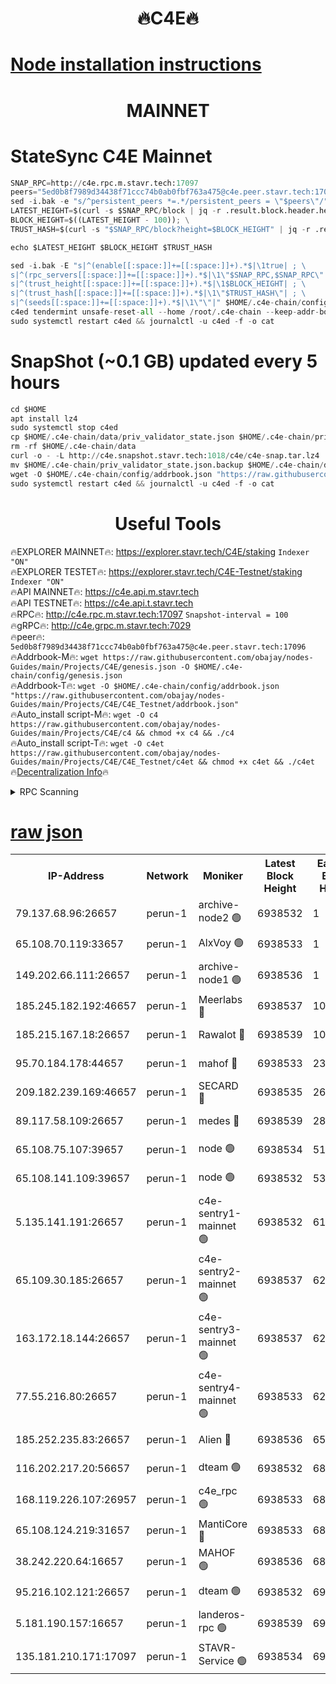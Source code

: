 <h1 align="center"> 🔥C4E🔥</h1>

[Node installation instructions](https://github.com/obajay/nodes-Guides/tree/main/Projects/C4E)
=

<h1 align="center"> MAINNET</h1>

# StateSync C4E Mainnet
```python
SNAP_RPC=http://c4e.rpc.m.stavr.tech:17097
peers="5ed0b8f7989d34438f71ccc74b0ab0fbf763a475@c4e.peer.stavr.tech:17096"
sed -i.bak -e "s/^persistent_peers *=.*/persistent_peers = \"$peers\"/" $HOME/.c4e-chain/config/config.toml
LATEST_HEIGHT=$(curl -s $SNAP_RPC/block | jq -r .result.block.header.height); \
BLOCK_HEIGHT=$((LATEST_HEIGHT - 100)); \
TRUST_HASH=$(curl -s "$SNAP_RPC/block?height=$BLOCK_HEIGHT" | jq -r .result.block_id.hash)

echo $LATEST_HEIGHT $BLOCK_HEIGHT $TRUST_HASH

sed -i.bak -E "s|^(enable[[:space:]]+=[[:space:]]+).*$|\1true| ; \
s|^(rpc_servers[[:space:]]+=[[:space:]]+).*$|\1\"$SNAP_RPC,$SNAP_RPC\"| ; \
s|^(trust_height[[:space:]]+=[[:space:]]+).*$|\1$BLOCK_HEIGHT| ; \
s|^(trust_hash[[:space:]]+=[[:space:]]+).*$|\1\"$TRUST_HASH\"| ; \
s|^(seeds[[:space:]]+=[[:space:]]+).*$|\1\"\"|" $HOME/.c4e-chain/config/config.toml
c4ed tendermint unsafe-reset-all --home /root/.c4e-chain --keep-addr-book
sudo systemctl restart c4ed && journalctl -u c4ed -f -o cat
```
# SnapShot (~0.1 GB) updated every 5 hours
```python
cd $HOME
apt install lz4
sudo systemctl stop c4ed
cp $HOME/.c4e-chain/data/priv_validator_state.json $HOME/.c4e-chain/priv_validator_state.json.backup
rm -rf $HOME/.c4e-chain/data
curl -o - -L http://c4e.snapshot.stavr.tech:1018/c4e/c4e-snap.tar.lz4 | lz4 -c -d - | tar -x -C $HOME/.c4e-chain --strip-components 2
mv $HOME/.c4e-chain/priv_validator_state.json.backup $HOME/.c4e-chain/data/priv_validator_state.json
wget -O $HOME/.c4e-chain/config/addrbook.json "https://raw.githubusercontent.com/obajay/nodes-Guides/main/Projects/C4E/addrbook.json"
sudo systemctl restart c4ed && journalctl -u c4ed -f -o cat
```
 <h1 align="center"> Useful Tools</h1>

🔥EXPLORER MAINNET🔥:  https://explorer.stavr.tech/C4E/staking            `Indexer "ON"` \
🔥EXPLORER TESTET🔥:   https://explorer.stavr.tech/C4E-Testnet/staking     `Indexer "ON"` \
🔥API MAINNET🔥:       https://c4e.api.m.stavr.tech \
🔥API TESTNET🔥:       https://c4e.api.t.stavr.tech \
🔥RPC🔥:               http://c4e.rpc.m.stavr.tech:17097                  `Snapshot-interval = 100` \
🔥gRPC🔥:              http://c4e.grpc.m.stavr.tech:7029 \
🔥peer🔥:              `5ed0b8f7989d34438f71ccc74b0ab0fbf763a475@c4e.peer.stavr.tech:17096` \
🔥Addrbook-M🔥:    ```wget https://raw.githubusercontent.com/obajay/nodes-Guides/main/Projects/C4E/genesis.json -O $HOME/.c4e-chain/config/genesis.json``` \
🔥Addrbook-T🔥:    ```wget -O $HOME/.c4e-chain/config/addrbook.json "https://raw.githubusercontent.com/obajay/nodes-Guides/main/Projects/C4E/C4E_Testnet/addrbook.json"``` \
🔥Auto_install script-M🔥: ```wget -O c4 https://raw.githubusercontent.com/obajay/nodes-Guides/main/Projects/C4E/c4 && chmod +x c4 && ./c4``` \
🔥Auto_install script-T🔥: ```wget -O c4et https://raw.githubusercontent.com/obajay/nodes-Guides/main/Projects/C4E/C4E_Testnet/c4et && chmod +x c4et && ./c4et``` \
🔥[Decentralization Info](https://github.com/obajay/StateSync-snapshots/tree/main/Projects/C4E/Decentralization)🔥




<details>
<summary>RPC Scanning</summary>

<h2 align="center"> We scan nodes in real time every 4 hours. And we provide the final result of RPC endpoints.
We cannot influence the operation of these nodes in any way. </h2>


```python
If Voting Power is higher than 0 --> then the Node is a validator of the network and may be subject to attack and be a potential threat to the chain.
```
```python
We marked such validators with a red symbol
```

</details>

[raw json](https://rpc-check.c4e.stavr.tech/c4e/rpc-c4e-result.json)
=



<table><tr><th>IP-Address</th><th>Network</th><th>Moniker</th><th>Latest Block Height</th><th>Earliest Block Height</th><th>Catching Up</th><th>Tx Index</th><th>Voting Power</th><th>Scan Time</th></tr><tr><td>79.137.68.96:26657</td><td>perun-1</td><td>archive-node2 🟢</td><td>6938532</td><td>1</td><td>False</td><td>on</td><td>0</td><td>2024-01-29T05:15:58.821762412UTC</td></tr><tr><td>65.108.70.119:33657</td><td>perun-1</td><td>AlxVoy 🟢</td><td>6938533</td><td>1</td><td>False</td><td>on</td><td>0</td><td>2024-01-29T05:16:13.631387945UTC</td></tr><tr><td>149.202.66.111:26657</td><td>perun-1</td><td>archive-node1 🟢</td><td>6938536</td><td>1</td><td>False</td><td>on</td><td>0</td><td>2024-01-29T05:16:29.731107246UTC</td></tr><tr><td>185.245.182.192:46657</td><td>perun-1</td><td>Meerlabs 🔴</td><td>6938537</td><td>1051501</td><td>False</td><td>on</td><td>527310</td><td>2024-01-29T05:16:37.063247111UTC</td></tr><tr><td>185.215.167.18:26657</td><td>perun-1</td><td>Rawalot 🔴</td><td>6938539</td><td>1090501</td><td>False</td><td>on</td><td>701423</td><td>2024-01-29T05:16:49.060740811UTC</td></tr><tr><td>95.70.184.178:44657</td><td>perun-1</td><td>mahof 🔴</td><td>6938533</td><td>2342001</td><td>False</td><td>off</td><td>1865533</td><td>2024-01-29T05:16:12.877126309UTC</td></tr><tr><td>209.182.239.169:46657</td><td>perun-1</td><td>SECARD 🔴</td><td>6938535</td><td>2616101</td><td>False</td><td>off</td><td>1136703</td><td>2024-01-29T05:16:24.996424728UTC</td></tr><tr><td>89.117.58.109:26657</td><td>perun-1</td><td>medes 🔴</td><td>6938539</td><td>2826001</td><td>False</td><td>off</td><td>1484927</td><td>2024-01-29T05:16:44.226634102UTC</td></tr><tr><td>65.108.75.107:39657</td><td>perun-1</td><td>node 🟢</td><td>6938534</td><td>5198801</td><td>False</td><td>on</td><td>0</td><td>2024-01-29T05:16:16.124357310UTC</td></tr><tr><td>65.108.141.109:39657</td><td>perun-1</td><td>node 🟢</td><td>6938532</td><td>5303301</td><td>False</td><td>on</td><td>0</td><td>2024-01-29T05:16:01.625862091UTC</td></tr><tr><td>5.135.141.191:26657</td><td>perun-1</td><td>c4e-sentry1-mainnet 🟢</td><td>6938532</td><td>6198001</td><td>False</td><td>on</td><td>0</td><td>2024-01-29T05:15:58.074152797UTC</td></tr><tr><td>65.109.30.185:26657</td><td>perun-1</td><td>c4e-sentry2-mainnet 🟢</td><td>6938537</td><td>6238301</td><td>False</td><td>on</td><td>0</td><td>2024-01-29T05:16:36.728313182UTC</td></tr><tr><td>163.172.18.144:26657</td><td>perun-1</td><td>c4e-sentry3-mainnet 🟢</td><td>6938537</td><td>6239001</td><td>False</td><td>on</td><td>0</td><td>2024-01-29T05:16:37.726683958UTC</td></tr><tr><td>77.55.216.80:26657</td><td>perun-1</td><td>c4e-sentry4-mainnet 🟢</td><td>6938533</td><td>6241001</td><td>False</td><td>on</td><td>0</td><td>2024-01-29T05:16:13.236537525UTC</td></tr><tr><td>185.252.235.83:26657</td><td>perun-1</td><td>Alien 🔴</td><td>6938536</td><td>6502501</td><td>False</td><td>on</td><td>1136703</td><td>2024-01-29T05:16:30.144488267UTC</td></tr><tr><td>116.202.217.20:56657</td><td>perun-1</td><td>dteam 🟢</td><td>6938532</td><td>6800901</td><td>False</td><td>on</td><td>0</td><td>2024-01-29T05:15:58.380372969UTC</td></tr><tr><td>168.119.226.107:26957</td><td>perun-1</td><td>c4e_rpc 🟢</td><td>6938533</td><td>6838533</td><td>False</td><td>on</td><td>0</td><td>2024-01-29T05:16:05.989041826UTC</td></tr><tr><td>65.108.124.219:31657</td><td>perun-1</td><td>MantiCore 🔴</td><td>6938533</td><td>6838533</td><td>False</td><td>off</td><td>193331</td><td>2024-01-29T05:16:12.463840921UTC</td></tr><tr><td>38.242.220.64:16657</td><td>perun-1</td><td>MAHOF 🟢</td><td>6938536</td><td>6885501</td><td>False</td><td>on</td><td>0</td><td>2024-01-29T05:16:27.429353670UTC</td></tr><tr><td>95.216.102.121:26657</td><td>perun-1</td><td>dteam 🟢</td><td>6938532</td><td>6929501</td><td>False</td><td>on</td><td>0</td><td>2024-01-29T05:15:59.198230861UTC</td></tr><tr><td>5.181.190.157:16657</td><td>perun-1</td><td>landeros-rpc 🟢</td><td>6938539</td><td>6937001</td><td>False</td><td>on</td><td>0</td><td>2024-01-29T05:16:48.747025004UTC</td></tr><tr><td>135.181.210.171:17097</td><td>perun-1</td><td>STAVR-Service 🟢</td><td>6938534</td><td>6937501</td><td>False</td><td>on</td><td>0</td><td>2024-01-29T05:16:16.536294192UTC</td></tr></table>
